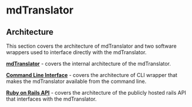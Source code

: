 # mdTranslator

## Architecture

This section covers the architecture of mdTranslator and two software wrappers used to interface directly with the mdTranslator. 

[__mdTranslator__](../mdtranslator/translatorArchitecture.md) - covers the internal architecture of the mdTranslator.

[__Command Line Interface__](../mdtranslator/commandLineInterface.md) - covers the architecture of CLI wrapper that makes the mdTranslator available from the command line.

[__Ruby on Rails API__](../mdtranslator/rorApi.md) - covers the architecture of the publicly hosted rails API that interfaces with the mdTranslator. 
